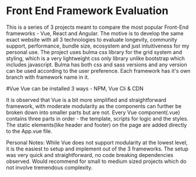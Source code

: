 # Front End Framework Evaluation


This is a series of 3 projects meant to compare the most popular Front-End frameworks - Vue, React and Angular. The motive is to develop the same exact website with all 3 technologies to evaluate longevity, community support, performance, bundle size, ecosystem and just intuitiveness for my personal use. The project uses bulma css library for the grid system and styling, which is a very lightweight css only library unlike bootstrap which includes javascript. Bulma has both css and sass versions and any version can be used according to the user preference. Each framework has it's own branch with framework name in it.


#Vue
Vue can be installed 3 ways - NPM, Vue Cli & CDN

It is observed that Vue is a bit more simplified and straightforward framework, with moderate modularity as the components can further be broken down into smaller parts but are not. Every Vue component(.vue) contains three parts in order - the template, scripts for logic and the styles. The static elements(like header and footer) on the page are added directly to the App.vue file.


Personal Notes: While Vue does not support modularity at the lowest level, it is the easiest to setup and implement out of the 3 frameworks. The setup was very quick and straightforward, no code breaking dependencies observed. Would recommend for small to medium sized projects which do not involve tremendous complexity.
